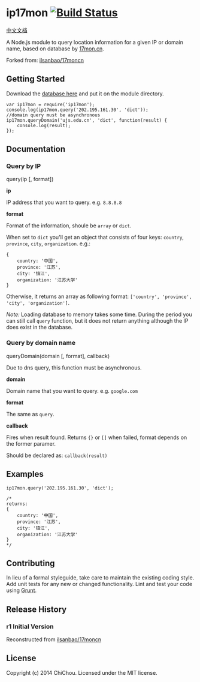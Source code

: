 # ip17mon [![Build Status](https://secure.travis-ci.org/chichou/ip17mon.png?branch=master)](http://travis-ci.org/chichou/ip17mon)

[中文文档](README.md)

A Node.js module to query location information for a given IP or domain name, based on database by [17mon.cn](http://tools.17mon.cn).

Forked from: [ilsanbao/17moncn](https://github.com/ilsanbao/17moncn/tree/master/ip/nodejs)

## Getting Started

Download the [database here](http://s.qdcdn.com/17mon/17monipdb.dat) and put it on the module directory.

	var ip17mon = require('ip17mon');
	console.log(ip17mon.query('202.195.161.30', 'dict')); 
	//domain query must be asynchronous
    ip17mon.queryDomain('ujs.edu.cn', 'dict', function(result) {
        console.log(result);
    });

## Documentation

### Query by IP

query(ip [, format])

**ip**

IP address that you want to query. e.g. `8.8.8.8`

**format** 

Format of the information, shoule be `array` or `dict`. 

When set to `dict` you'll get an object that consists of four keys: `country`, `province`, `city`, `organization`. e.g.:

  	{
	    country: '中国',
	    province: '江苏',
	    city: '镇江',
	    organization: '江苏大学' 
	}

Otherwise, it returns an array as following format: `['country', 'province', 'city', 'organization']`.

*Note:* Loading database to memory takes some time. During the period you can  still call `query` function, but it does not return anything although the IP does exist in the database. 

### Query by domain name

queryDomain(domain [, format], callback)

Due to dns query, this function must be asynchronous.

**domain**

Domain name that you want to query. e.g. `google.com`

**format** 

The same as `query`. 

**callback**

Fires when result found. Returns `{}` or `[]` when failed, format depends on the former paramer.

Should be declared as: `callback(result)`

## Examples

	ip17mon.query('202.195.161.30', 'dict');

	/*
	returns:
  	{
	    country: '中国',
	    province: '江苏',
	    city: '镇江',
	    organization: '江苏大学' 
	}
	*/

## Contributing

In lieu of a formal styleguide, take care to maintain the existing coding style. Add unit tests for any new or changed functionality. Lint and test your code using [Grunt](http://gruntjs.com/).

## Release History

### r1 Initial Version

Reconstructed from [ilsanbao/17moncn](https://github.com/ilsanbao/17moncn/tree/master/ip/nodejs)

## License

Copyright (c) 2014 ChiChou. Licensed under the MIT license.
